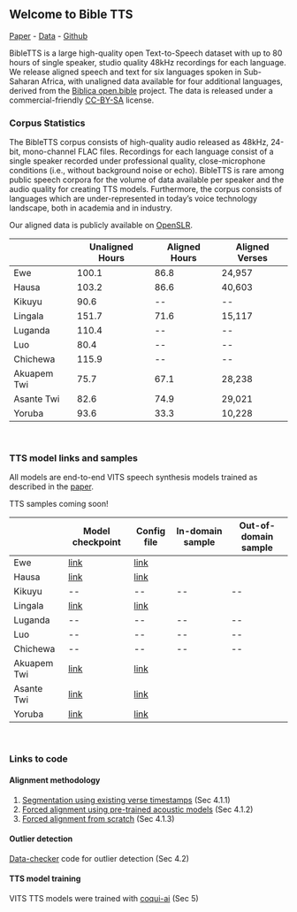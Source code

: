 ## Welcome to Bible TTS
[Paper](https://arxiv.org/pdf/2207.03546.pdf) - [Data](http://www.openslr.org/129/) - [Github](https://github.com/masakhane-io/bibleTTS)

BibleTTS is a large high-quality open Text-to-Speech dataset with up to 80 hours of single speaker, studio quality 48kHz recordings for each language.
We release aligned speech and text for six languages spoken in Sub-Saharan Africa, with unaligned data available for four additional languages, derived from the [Biblica open.bible](https://open.bible/) project. 
The data is released under a commercial-friendly [CC-BY-SA](https://creativecommons.org/licenses/by-sa/4.0/) license.


### Corpus Statistics

The BibleTTS corpus consists of high-quality audio released as 48kHz, 24-bit, mono-channel FLAC files. Recordings for each language consist of a single speaker recorded under professional quality, close-microphone conditions (i.e., without background noise or echo). BibleTTS is rare among public speech corpora for the volume of data available per speaker and the audio quality for creating TTS models. Furthermore, the corpus consists of languages which are under-represented in today’s voice technology landscape, both in academia and in industry.  

Our aligned data is publicly available on [OpenSLR](http://www.openslr.org/129/).  

|              | Unaligned Hours | Aligned Hours | Aligned Verses |
|--------------|--------------|-------------|-------------|
| Ewe          | 100.1        | 86.8        | 24,957      |
| Hausa        | 103.2        | 86.6        | 40,603      |
| Kikuyu       | 90.6         | --          | --          |
| Lingala      | 151.7        | 71.6        | 15,117      |
| Luganda      | 110.4        | --          | --          |
| Luo          | 80.4         | --          | --          |
| Chichewa     | 115.9        | --          | --          |
| Akuapem Twi  | 75.7         | 67.1        | 28,238      |
| Asante Twi   | 82.6         | 74.9        | 29,021      |
| Yoruba       | 93.6         | 33.3        | 10,228      |  
<br>


### TTS model links and samples

All models are end-to-end VITS speech synthesis models trained as described in the [paper](https://arxiv.org/pdf/2207.03546.pdf).  

TTS samples coming soon!  

|              | Model checkpoint | Config file | In-domain sample | Out-of-domain sample | 
|------|-------|------|------|------|
| Ewe         | [link](https://coqui-ai-public-models.s3.amazonaws.com/OpenBible/ewe/checkpoint_1100000.pth) | [link](https://coqui-ai-public-models.s3.amazonaws.com/OpenBible/asante-twi/config.json) |        |      | 
| Hausa       | [link](https://coqui-ai-public-models.s3.amazonaws.com/OpenBible/hausa/checkpoint_1100000.pth) | [link](https://coqui-ai-public-models.s3.amazonaws.com/OpenBible/hausa/config.json) |    |    |
| Kikuyu      | -- | -- | --          | --          |
| Lingala     | [link](https://coqui-ai-public-models.s3.amazonaws.com/OpenBible/lingala/checkpoint_1100000.pth) | [link](https://coqui-ai-public-models.s3.amazonaws.com/OpenBible/lingala/config.json) |      |       |
| Luganda     | -- | -- | --          | --          |
| Luo         | -- | -- | --          | --          |
| Chichewa    | -- | -- | --          | --          |
| Akuapem Twi | [link](https://coqui-ai-public-models.s3.amazonaws.com/OpenBible/akuapem-twi/checkpoint_1100000.pth) | [link](https://coqui-ai-public-models.s3.amazonaws.com/OpenBible/akuapem-twi/config.json) |      |  |
| Asante Twi  | [link](https://coqui-ai-public-models.s3.amazonaws.com/OpenBible/asante-twi/checkpoint_1100000.pth) | [link](https://coqui-ai-public-models.s3.amazonaws.com/OpenBible/asante-twi/config.json) |    |   |
| Yoruba      | [link](https://coqui-ai-public-models.s3.amazonaws.com/OpenBible/yoruba/checkpoint_1100000.pth) | [link](https://coqui-ai-public-models.s3.amazonaws.com/OpenBible/yoruba/config.json) |    |  |  
<br>

### Links to code

#### Alignment methodology

1. [Segmentation using existing verse timestamps](https://github.com/coqui-ai/open-bible-scripts) (Sec 4.1.1)
2. [Forced alignment using pre-trained acoustic models](https://github.com/alpoktem/bible2speechDB) (Sec 4.1.2)
3. [Forced alignment from scratch](https://github.com/coqui-ai/open-bible-scripts) (Sec 4.1.3)

#### Outlier detection

[Data-checker](https://github.com/coqui-ai/data-checker) code for outlier detection (Sec 4.2)

#### TTS model training

VITS TTS models were trained with [coqui-ai](https://github.com/coqui-ai/TTS) (Sec 5)
